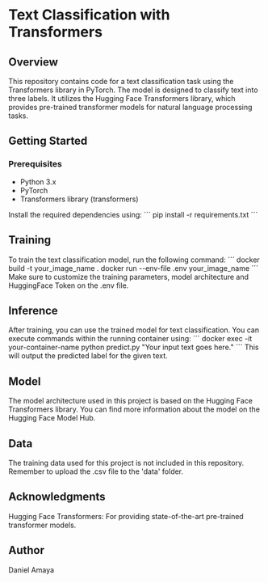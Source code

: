 # Text Classification with Transformers
## Overview
This repository contains code for a text classification task using the Transformers library in PyTorch. The model is designed to classify text into three labels. It utilizes the Hugging Face Transformers library, which provides pre-trained transformer models for natural language processing tasks.

## Getting Started
### Prerequisites
* Python 3.x
* PyTorch
* Transformers library (transformers)

Install the required dependencies using:
´´´
pip install -r requirements.txt
´´´

## Training
To train the text classification model, run the following command:
´´´
docker build -t your_image_name .
docker run --env-file .env your_image_name
´´´
Make sure to customize the training parameters, model architecture and HuggingFace Token on the .env file.

## Inference
After training, you can use the trained model for text classification. You can execute commands within the running container using:
´´´
docker exec -it your-container-name python predict.py "Your input text goes here."
´´´
This will output the predicted label for the given text.

## Model
The model architecture used in this project is based on the Hugging Face Transformers library. You can find more information about the model on the Hugging Face Model Hub.

## Data
The training data used for this project is not included in this repository. Remember to upload the .csv file to the 'data' folder.

## Acknowledgments
Hugging Face Transformers: For providing state-of-the-art pre-trained transformer models.

## Author
Daniel Amaya
